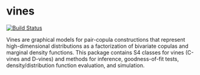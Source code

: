 # vines

[![Build Status](https://travis-ci.org/yasserglez/vines.svg?branch=master)](https://travis-ci.org/yasserglez/vines)

Vines are graphical models for pair-copula constructions that
represent high-dimensional distributions as a factorization of
bivariate copulas and marginal density functions. This package
contains S4 classes for vines (C-vines and D-vines) and methods for
inference, goodness-of-fit tests, density/distribution function
evaluation, and simulation.
